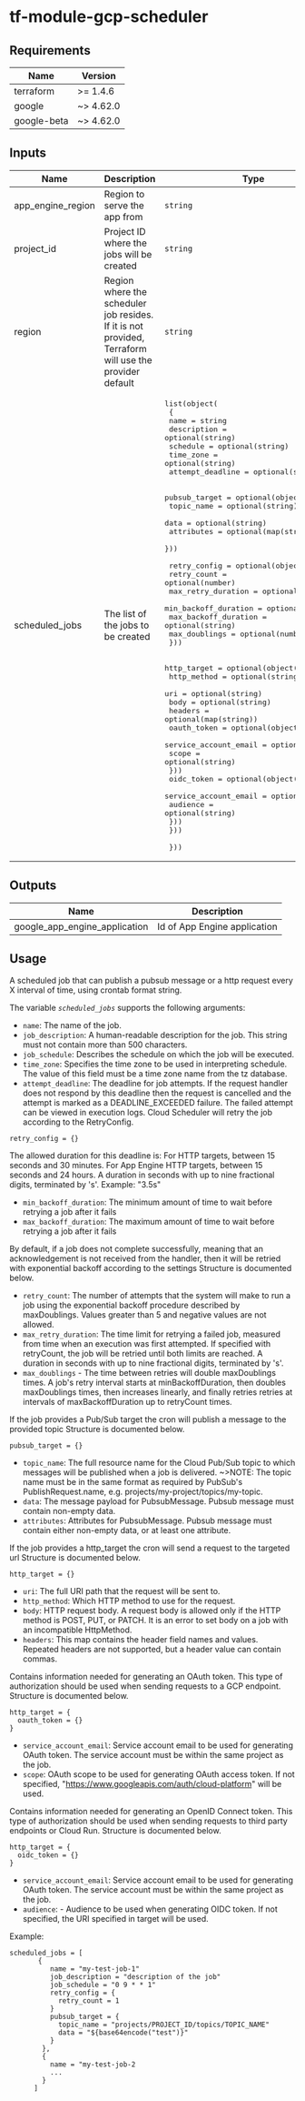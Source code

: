 # tf-module-gcp-scheduler
## Requirements

| Name | Version |
|------|---------|
| terraform | >= 1.4.6 |
| google | ~> 4.62.0 |
| google-beta | ~> 4.62.0 |

## Inputs

| Name | Description | Type | Default | Required |
|------|-------------|------|---------|:--------:|
| app\_engine\_region | Region to serve the app from | `string` | `"europe-west"` | no |
| project\_id | Project ID where the jobs will be created | `string` | n/a | yes |
| region | Region where the scheduler job resides. If it is not provided, Terraform will use the provider default | `string` | `"europe-west1"` | no |
| scheduled\_jobs | The list of the jobs to be created | <pre>list(object(<br>    {<br>      name             = string<br>      description      = optional(string)<br>      schedule         = optional(string)<br>      time_zone        = optional(string)<br>      attempt_deadline = optional(string)<br><br>      pubsub_target = optional(object({<br>        topic_name = optional(string)<br>        data       = optional(string)<br>        attributes = optional(map(string))<br>      }))<br><br>      retry_config = optional(object({<br>        retry_count          = optional(number)<br>        max_retry_duration   = optional(string)<br>        min_backoff_duration = optional(string)<br>        max_backoff_duration = optional(string)<br>        max_doublings        = optional(number)<br>      }))<br><br>      http_target = optional(object({<br>        http_method = optional(string)<br>        uri         = optional(string)<br>        body        = optional(string)<br>        headers     = optional(map(string))<br>        oauth_token = optional(object({<br>          service_account_email = optional(string)<br>          scope                 = optional(string)<br>        }))<br>        oidc_token = optional(object({<br>          service_account_email = optional(string)<br>          audience              = optional(string)<br>        }))<br>      }))<br><br>    }))</pre> | `[]` | yes |

## Outputs

| Name | Description |
|------|-------------|
| google\_app\_engine\_application | Id of App Engine application |

## Usage

A scheduled job that can publish a pubsub message or a http request every X interval of time, using crontab format string.

The variable *`scheduled_jobs`* supports the following arguments:
- `name`: The name of the job.
- `job_description`: A human-readable description for the job. This string must not contain more than 500 characters.
- `job_schedule`: Describes the schedule on which the job will be executed.
- `time_zone`: Specifies the time zone to be used in interpreting schedule. The value of this field must be a time zone name from the tz database.
- `attempt_deadline`: The deadline for job attempts. If the request handler does not respond by this deadline then the request is cancelled and the attempt is marked as a DEADLINE_EXCEEDED failure. The failed attempt can be viewed in execution logs. Cloud Scheduler will retry the job according to the RetryConfig.
```
retry_config = {}
```
The allowed duration for this deadline is:
  For HTTP targets, between 15 seconds and 30 minutes.
  For App Engine HTTP targets, between 15 seconds and 24 hours. A duration in seconds with up to nine fractional digits, terminated by 's'. Example: "3.5s"
- `min_backoff_duration`: The minimum amount of time to wait before retrying a job after it fails
- `max_backoff_duration`: The maximum amount of time to wait before retrying a job after it fails

By default, if a job does not complete successfully, meaning that an acknowledgement is not received from the handler, then it will be retried with exponential backoff according to the settings Structure is documented below.
- `retry_count`: The number of attempts that the system will make to run a job using the exponential backoff procedure described by maxDoublings. Values greater than 5 and negative values are not allowed.
- `max_retry_duration`: The time limit for retrying a failed job, measured from time when an execution was first attempted. If specified with retryCount, the job will be retried until both limits are reached. A duration in seconds with up to nine fractional digits, terminated by 's'.
- `max_doublings` - The time between retries will double maxDoublings times. A job's retry interval starts at minBackoffDuration, then doubles maxDoublings times, then increases linearly, and finally retries retries at intervals of maxBackoffDuration up to retryCount times.

If the job provides a Pub/Sub target the cron will publish a message to the provided topic Structure is documented below.
```
pubsub_target = {}
```
- `topic_name`: The full resource name for the Cloud Pub/Sub topic to which messages will be published when a job is delivered. ~>NOTE: The topic name must be in the same format as required by PubSub's PublishRequest.name, e.g. projects/my-project/topics/my-topic.
- `data`: The message payload for PubsubMessage. Pubsub message must contain non-empty data.
- `attributes`: Attributes for PubsubMessage. Pubsub message must contain either non-empty data, or at least one attribute.

If the job provides a http_target the cron will send a request to the targeted url Structure is documented below.
```
http_target = {}
```
- `uri`: The full URI path that the request will be sent to.
- `http_method`: Which HTTP method to use for the request.
- `body`: HTTP request body. A request body is allowed only if the HTTP method is POST, PUT, or PATCH. It is an error to set body on a job with an incompatible HttpMethod.
- `headers`: This map contains the header field names and values. Repeated headers are not supported, but a header value can contain commas.

Contains information needed for generating an OAuth token. This type of authorization should be used when sending requests to a GCP endpoint. Structure is documented below.
```
http_target = {
  oauth_token = {}
}
```
- `service_account_email`: Service account email to be used for generating OAuth token. The service account must be within the same project as the job.
- `scope`: OAuth scope to be used for generating OAuth access token. If not specified, "https://www.googleapis.com/auth/cloud-platform" will be used.

Contains information needed for generating an OpenID Connect token. This type of authorization should be used when sending requests to third party endpoints or Cloud Run. Structure is documented below.
```
http_target = {
  oidc_token = {}
}
```
- `service_account_email`: Service account email to be used for generating OAuth token. The service account must be within the same project as the job.
- `audience`: - Audience to be used when generating OIDC token. If not specified, the URI specified in target will be used.

Example:

```
scheduled_jobs = [
       {
          name = "my-test-job-1"
          job_description = "description of the job"
          job_schedule = "0 9 * * 1"
          retry_config = {
            retry_count = 1
          }
          pubsub_target = {
            topic_name = "projects/PROJECT_ID/topics/TOPIC_NAME"
            data = "${base64encode("test")}"
          }
        },
        {
          name = "my-test-job-2
          ...
        }
      ]
```